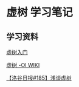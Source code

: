 # 虚树 学习笔记

## 学习资料

[虚树入门](https://www.cnblogs.com/zwfymqz/p/9175152.html)

[虚树 -OI WIKI](https://oi-wiki.org/graph/virtual-tree/)

[【洛谷日报#185】浅谈虚树](https://www.luogu.com.cn/blog/SSerxhs/qian-tan-xu-shu)

## 